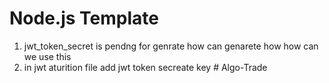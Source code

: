 # Node.js Template

1. jwt_token_secret is pendng for genrate how can genarete how how can we use this
2. in jwt aturition file add jwt token secreate key
#   A l g o - T r a d e  
 